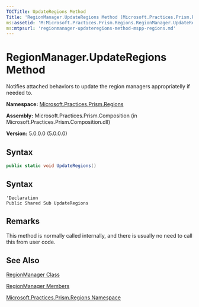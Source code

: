```yaml
---
TOCTitle: UpdateRegions Method
Title: 'RegionManager.UpdateRegions Method (Microsoft.Practices.Prism.Regions)'
ms:assetid: 'M:Microsoft.Practices.Prism.Regions.RegionManager.UpdateRegions'
ms:mtpsurl: 'regionmanager-updateregions-method-mspp-regions.md'
---
```


# RegionManager.UpdateRegions Method 

Notifies attached behaviors to update the region managers appropriatelly if needed to.

**Namespace:** [Microsoft.Practices.Prism.Regions](mspp-regions-namespace)

**Assembly:** Microsoft.Practices.Prism.Composition (in Microsoft.Practices.Prism.Composition.dll)

**Version:** 5.0.0.0 (5.0.0.0)

## Syntax

```C#
public static void UpdateRegions()
```

## Syntax

```VB
'Declaration
Public Shared Sub UpdateRegions
```

## Remarks

This method is normally called internally, and there is usually no need to call this from user code.

## See Also

[RegionManager Class](regionmanager-class-mspp-regions)

[RegionManager Members](regionmanager-members-mspp-regions)

[Microsoft.Practices.Prism.Regions Namespace](mspp-regions-namespace)
